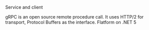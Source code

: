 Service and client

gRPC is an open source remote procedure call. It uses HTTP/2 for transport, Protocol Buffers as the interface. Flatform on .NET 5
